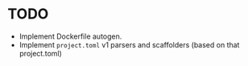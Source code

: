 # TODO

- Implement Dockerfile autogen.
- Implement `project.toml` v1 parsers and scaffolders (based on that
  project.toml)
